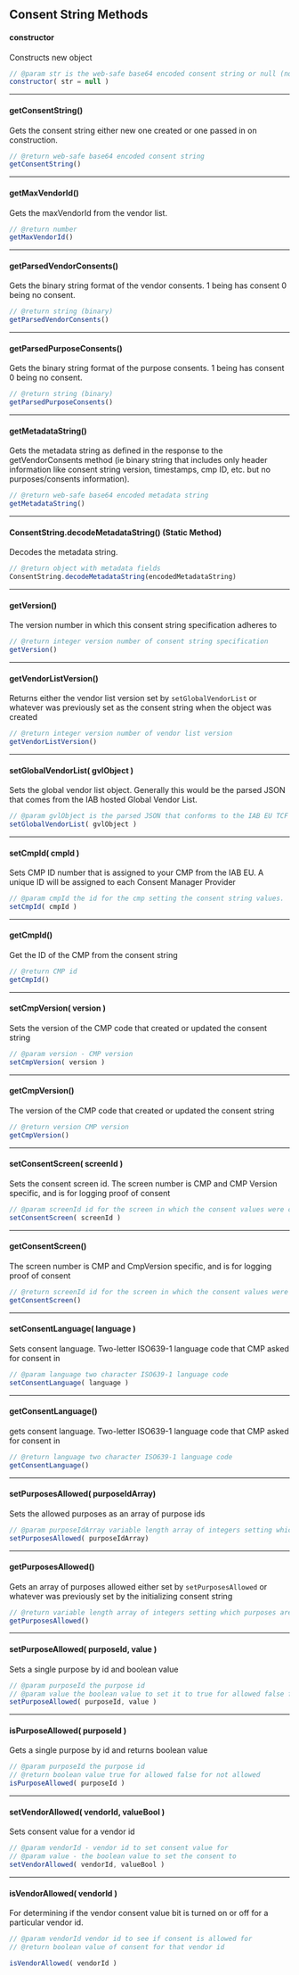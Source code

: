 ## Consent String Methods

#### constructor
Constructs new object

```javascript
// @param str is the web-safe base64 encoded consent string or null (no parameter) 
constructor( str = null )
```
---

#### getConsentString()
Gets the consent string either new one created or one passed in on construction.
```javascript
// @return web-safe base64 encoded consent string
getConsentString()
```


---
#### getMaxVendorId()
Gets the maxVendorId from the vendor list. 
```javascript
// @return number 
getMaxVendorId()
```
---
#### getParsedVendorConsents()
Gets the binary string format of the vendor consents.  1 being has consent 0 being no consent.
```javascript
// @return string (binary) 
getParsedVendorConsents()
```
---
#### getParsedPurposeConsents()
Gets the binary string format of the purpose consents.  1 being has consent 0 being no consent.
```javascript
// @return string (binary) 
getParsedPurposeConsents()
```
---
#### getMetadataString()
Gets the metadata string as defined in the response to the getVendorConsents method (ie binary string that includes only header information like consent string version, timestamps, cmp ID, etc. but no purposes/consents information).

```javascript
// @return web-safe base64 encoded metadata string 
getMetadataString()
```
---

#### ConsentString.decodeMetadataString() (Static Method)
Decodes the metadata string.

```javascript
// @return object with metadata fields 
ConsentString.decodeMetadataString(encodedMetadataString)
```
---
#### getVersion()
The version number in which this consent string specification adheres to

```javascript
// @return integer version number of consent string specification 
getVersion()
```

---
#### getVendorListVersion()
Returns either the vendor list version set by `setGlobalVendorList` or whatever was previously set as the consent string when the object was created

```javascript
// @return integer version number of vendor list version 
getVendorListVersion()
```
---
#### setGlobalVendorList( gvlObject )
Sets the global vendor list object.  Generally this would be the parsed JSON that comes from the IAB hosted Global Vendor List.

```javascript
// @param gvlObject is the parsed JSON that conforms to the IAB EU TCF Vendor List Specification
setGlobalVendorList( gvlObject )
```
---
#### setCmpId( cmpId )
Sets CMP ID number that is assigned to your CMP from the IAB EU.  A unique ID will be assigned to each Consent Manager Provider

```javascript
// @param cmpId the id for the cmp setting the consent string values.
setCmpId( cmpId )
```
---
#### getCmpId()
Get the ID of the CMP from the consent string

```javascript
// @return CMP id
getCmpId()
```
---
#### setCmpVersion( version )
Sets the version of the CMP code that created or updated the consent string

```javascript
// @param version - CMP version
setCmpVersion( version )
```
---
#### getCmpVersion()
The version of the CMP code that created or updated the consent string

```javascript
// @return version CMP version
getCmpVersion()
```
---
#### setConsentScreen( screenId )
Sets the consent screen id.  The screen number is CMP and CMP Version specific, and is for logging proof of consent

```javascript
// @param screenId id for the screen in which the consent values were confirmed
setConsentScreen( screenId )
```
---
#### getConsentScreen()
The screen number is CMP and CmpVersion specific, and is for logging proof of consent

```javascript
// @return screenId id for the screen in which the consent values were confirmed
getConsentScreen()
```
---
#### setConsentLanguage( language ) 
Sets consent language. Two-letter ISO639-1 language code that CMP asked for consent in

```javascript
// @param language two character ISO639-1 language code
setConsentLanguage( language )
```
---
#### getConsentLanguage()
gets consent language. Two-letter ISO639-1 language code that CMP asked for consent in

```javascript
// @return language two character ISO639-1 language code
getConsentLanguage()
```
---
#### setPurposesAllowed( purposeIdArray)
Sets the allowed purposes as an array of purpose ids

```javascript
// @param purposeIdArray variable length array of integers setting which purposes are allowed.  If the id is in the array it’s allowed.
setPurposesAllowed( purposeIdArray)
```
---
#### getPurposesAllowed()
Gets an array of purposes allowed either set by `setPurposesAllowed` or whatever was previously set by the initializing consent string

```javascript
// @return variable length array of integers setting which purposes are allowed.  If the id is in the array it’s allowed.
getPurposesAllowed()
```
---
#### setPurposeAllowed( purposeId, value )
Sets a single purpose by id and boolean value

```javascript
// @param purposeId the purpose id
// @param value the boolean value to set it to true for allowed false for not allowed
setPurposeAllowed( purposeId, value )
```
---
#### isPurposeAllowed( purposeId ) 
Gets a single purpose by id and returns boolean value

```javascript
// @param purposeId the purpose id
// @return boolean value true for allowed false for not allowed
isPurposeAllowed( purposeId )
```
---
#### setVendorAllowed( vendorId, valueBool ) 
Sets consent value for a vendor id

```javascript
// @param vendorId - vendor id to set consent value for
// @param value - the boolean value to set the consent to 
setVendorAllowed( vendorId, valueBool )
```
---
#### isVendorAllowed( vendorId ) 
For determining if the vendor consent value bit is turned on or off for a particular vendor id.

```javascript
// @param vendorId vendor id to see if consent is allowed for
// @return boolean value of consent for that vendor id

isVendorAllowed( vendorId )
```
